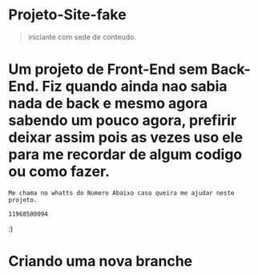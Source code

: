# Projeto-Site-fake

> iniciante com sede de conteudo.

<h1>Um projeto de <b>Front-End</b> sem  <b>Back-End</b>.
Fiz quando ainda nao sabia nada de back e mesmo agora sabendo um pouco agora, prefirir 
deixar assim pois as vezes uso ele para me recordar de algum codigo ou como fazer. </h1>

```
Me chama no whatts do Numero Abaixo caso queira me ajudar neste projeto.
```

```
11968580094
``` 

:)

# Criando uma nova branche